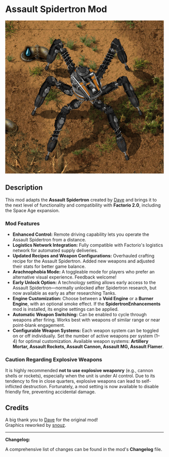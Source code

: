 # Assault Spidertron Mod

![Assault Spidertron](https://github.com/DiabloPower/assault_spidertron/raw/main/screenshots/Screenshot_AS.png)

## Description

This mod adapts the **Assault Spidertron** created by [Dave](https://mods.factorio.com/user/Dave-1993_) and brings it to the next level of functionality and compatibility with **Factorio 2.0**, including the Space Age expansion.

### **Mod Features**
- **Enhanced Control:** Remote driving capability lets you operate the Assault Spidertron from a distance.
- **Logistics Network Integration:** Fully compatible with Factorio's logistics network for automated supply deliveries.
- **Updated Recipes and Weapon Configurations:** Overhauled crafting recipe for the Assault Spidertron. Added new weapons and adjusted their stats for better game balance.
- **Arachnophobia Mode:** A toggleable mode for players who prefer an alternative visual experience. Feedback welcome!
- **Early Unlock Option:** A technology setting allows early access to the Assault Spidertron—normally unlocked after Spidertron research, but now available as early as after researching Tanks.
- **Engine Customization:** Choose between a **Void Engine** or a **Burner Engine**, with an optional smoke effect. If the **SpidertronEnhancements** mod is installed, its engine settings can be applied.
- **Automatic Weapon Switching:** Can be enabled to cycle through weapons after firing. Works best with weapons of similar range or near point-blank engagement.
- **Configurable Weapon Systems:** Each weapon system can be toggled on or off individually. Set the number of active weapons per system (1–4) for optimal customization. Available weapon systems: **Artillery Mortar, Assault Rockets, Assault Cannon, Assault MG, Assault Flamer**.

### **Caution Regarding Explosive Weapons**
It is highly recommended **not to use explosive weaponry** (e.g., cannon shells or rockets), especially when the unit is under AI control. Due to its tendency to fire in close quarters, explosive weapons can lead to self-inflicted destruction. Fortunately, a mod setting is now available to disable friendly fire, preventing accidental damage.

## Credits
A big thank you to [Dave](https://mods.factorio.com/user/Dave-1993_) for the original mod!  
Graphics reworked by [snouz](https://mods.factorio.com/user/snouz).

---

**Changelog:**  

A comprehensive list of changes can be found in the mod's **Changelog** file.

